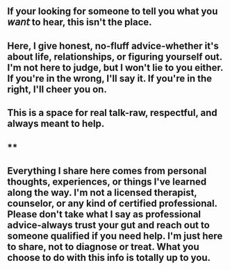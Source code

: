 ## If your looking for someone to tell you what you 𝘸𝘢𝘯𝘵 to hear, this isn't the place.  
## Here, I give honest, no-fluff advice-whether it's about life, relationships, or figuring yourself out.  I'm not here to judge, but I won't lie to you either.  If you're in the wrong, I'll say it.  If you're in the right, I'll cheer you on.  
## This is a space for real talk-raw, respectful, and always meant to help.
## **
## Everything I share here comes from personal thoughts, experiences, or things I've learned along the way.  I'm not a licensed therapist, counselor, or any kind of certified professional.  Please don't take what I say as professional advice-always trust your gut and reach out to someone qualified if you need help.  I'm just here to share, not to diagnose or treat.  What you choose to do with this info is totally up to you.
<!--
**ANonymousAdvice1111/ANonymousAdvice1111** is a ✨ _special_ ✨ repository because its `README.md` (this file) appears on your GitHub profile.

Here are some ideas to get you started:

- 🔭 I’m currently working on ...
- 🌱 I’m currently learning ...
- 👯 I’m looking to collaborate on ...
- 🤔 I’m looking for help with ...
- 💬 Ask me about ...
- 📫 How to reach me: ...
- 😄 Pronouns: ...
- ⚡ Fun fact: ...
-->
